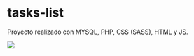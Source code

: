 # tasks-list

Proyecto realizado con MYSQL, PHP, CSS (SASS), HTML y JS. 

![](https://github.com/k3yzen/tasks-list/blob/main/images/tudu.png)
